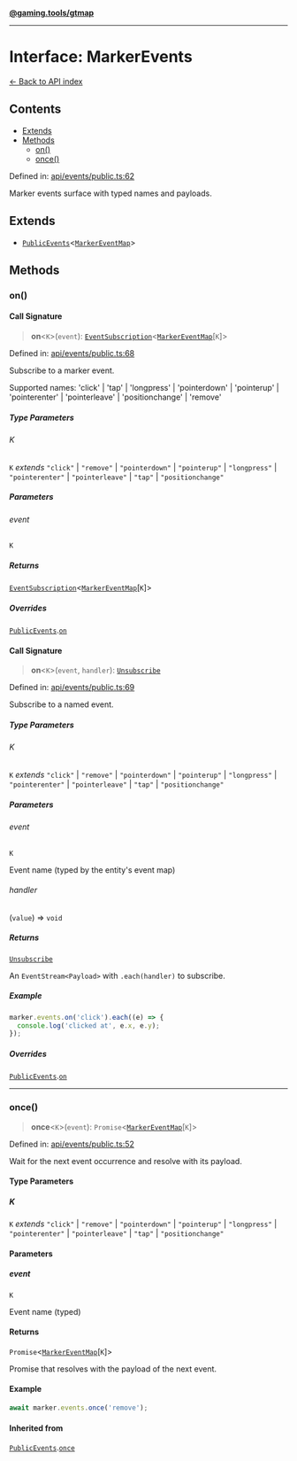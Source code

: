 [**@gaming.tools/gtmap**](README.md)

***

# Interface: MarkerEvents

[← Back to API index](./README.md)

## Contents

- [Extends](#extends)
- [Methods](#methods)
  - [on()](#on)
  - [once()](#once)

Defined in: [api/events/public.ts:62](https://github.com/gamingtools/gt-map/blob/456675b84d19e7c9d557294c3b19a4bb0dcd9d51/packages/gtmap/src/api/events/public.ts#L62)

Marker events surface with typed names and payloads.

## Extends

- [`PublicEvents`](Interface.PublicEvents.md)\<[`MarkerEventMap`](Interface.MarkerEventMap.md)\>

## Methods

### on()

#### Call Signature

> **on**\<`K`\>(`event`): [`EventSubscription`](Interface.EventSubscription.md)\<[`MarkerEventMap`](Interface.MarkerEventMap.md)\[`K`\]\>

Defined in: [api/events/public.ts:68](https://github.com/gamingtools/gt-map/blob/456675b84d19e7c9d557294c3b19a4bb0dcd9d51/packages/gtmap/src/api/events/public.ts#L68)

Subscribe to a marker event.

Supported names: 'click' | 'tap' | 'longpress' | 'pointerdown' | 'pointerup' | 'pointerenter' | 'pointerleave' | 'positionchange' | 'remove'

##### Type Parameters

###### K

`K` *extends* `"click"` \| `"remove"` \| `"pointerdown"` \| `"pointerup"` \| `"longpress"` \| `"pointerenter"` \| `"pointerleave"` \| `"tap"` \| `"positionchange"`

##### Parameters

###### event

`K`

##### Returns

[`EventSubscription`](Interface.EventSubscription.md)\<[`MarkerEventMap`](Interface.MarkerEventMap.md)\[`K`\]\>

##### Overrides

[`PublicEvents`](Interface.PublicEvents.md).[`on`](Interface.PublicEvents.md#on)

#### Call Signature

> **on**\<`K`\>(`event`, `handler`): [`Unsubscribe`](TypeAlias.Unsubscribe.md)

Defined in: [api/events/public.ts:69](https://github.com/gamingtools/gt-map/blob/456675b84d19e7c9d557294c3b19a4bb0dcd9d51/packages/gtmap/src/api/events/public.ts#L69)

Subscribe to a named event.

##### Type Parameters

###### K

`K` *extends* `"click"` \| `"remove"` \| `"pointerdown"` \| `"pointerup"` \| `"longpress"` \| `"pointerenter"` \| `"pointerleave"` \| `"tap"` \| `"positionchange"`

##### Parameters

###### event

`K`

Event name (typed by the entity's event map)

###### handler

(`value`) => `void`

##### Returns

[`Unsubscribe`](TypeAlias.Unsubscribe.md)

An `EventStream<Payload>` with `.each(handler)` to subscribe.

##### Example

```ts
marker.events.on('click').each((e) => {
  console.log('clicked at', e.x, e.y);
});
```

##### Overrides

[`PublicEvents`](Interface.PublicEvents.md).[`on`](Interface.PublicEvents.md#on)

***

### once()

> **once**\<`K`\>(`event`): `Promise`\<[`MarkerEventMap`](Interface.MarkerEventMap.md)\[`K`\]\>

Defined in: [api/events/public.ts:52](https://github.com/gamingtools/gt-map/blob/456675b84d19e7c9d557294c3b19a4bb0dcd9d51/packages/gtmap/src/api/events/public.ts#L52)

Wait for the next event occurrence and resolve with its payload.

#### Type Parameters

##### K

`K` *extends* `"click"` \| `"remove"` \| `"pointerdown"` \| `"pointerup"` \| `"longpress"` \| `"pointerenter"` \| `"pointerleave"` \| `"tap"` \| `"positionchange"`

#### Parameters

##### event

`K`

Event name (typed)

#### Returns

`Promise`\<[`MarkerEventMap`](Interface.MarkerEventMap.md)\[`K`\]\>

Promise that resolves with the payload of the next event.

#### Example

```ts
await marker.events.once('remove');
```

#### Inherited from

[`PublicEvents`](Interface.PublicEvents.md).[`once`](Interface.PublicEvents.md#once)
